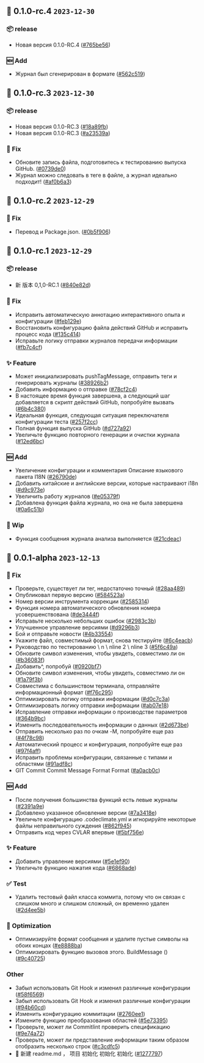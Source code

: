## 🎉 0.1.0-rc.4 `2023-12-30`
### 📦 ️release
- Новая версия 0.1.0-RC.4 ([#765be56](https://github.com/kwooshung/cvlar/commit/765be5696bdb21121022c95c0ed5bd713a27054e))
### 🆕 Add
- Журнал был сгенерирован в формате ([#562c519](https://github.com/kwooshung/cvlar/commit/562c519ed9b32d5d62f4bb38861b019378dcc550))

## 🎉 0.1.0-rc.3 `2023-12-30`
### 📦 ️release
- Новая версия 0.1.0-RC.3 ([#18a89fb](https://github.com/kwooshung/cvlar/commit/18a89fb156cff3b702bb58bec820c768c745242e))
- Новая версия 0.1.0-RC.3 ([#a23539a](https://github.com/kwooshung/cvlar/commit/a23539a0557190eb2e31c257c61cbe3cb916ed22))
### 🐛 Fix
- Обновите запись файла, подготовитесь к тестированию выпуска GitHub. ([#0739de0](https://github.com/kwooshung/cvlar/commit/0739de005bb58f84d0fec91dec6907f89d3df65e))
- Журнал можно следовать в теге в файле, а журнал идеально подходит! ([#af0b6a3](https://github.com/kwooshung/cvlar/commit/af0b6a31e0653d94d3a8c6af190549e9fb525a01))

## 🎉 0.1.0-rc.2 `2023-12-29`
### 🐛 Fix
- Перевод и Package.json. ([#0b5f906](https://github.com/kwooshung/cvlar/commit/0b5f90694c5cd27bae1906c33756cb86729b5ca1))

## 🎉 0.1.0-rc.1 `2023-12-29`
### 📦 ️release
- 新 版本 0,1,0-RC.1 ([#840e82d](https://github.com/kwooshung/cvlar/commit/840e82d90709dedcd2423d993d90867a89b622cd))
### 🐛 Fix
- Исправить автоматическую аннотацию интерактивного опыта и конфигурации ([#feb129e](https://github.com/kwooshung/cvlar/commit/feb129e81d2bc1e2e03a6473f0d69a7dc483c2c9))
- Восстановить конфигурацию файла действий GitHub и исправить процесс кода ([#135c414](https://github.com/kwooshung/cvlar/commit/135c414afa8509995effb23eaeb2f5aa845ab1a7))
- Исправьте логику отправки журналов передачи информации ([#fb7c4cf](https://github.com/kwooshung/cvlar/commit/fb7c4cfee0ad4f0e11813dc9ef15857d25ff19ba))
### ✨ Feature
- Может инициализировать pushTagMessage, отправить теги и генерировать журналы ([#38926b2](https://github.com/kwooshung/cvlar/commit/38926b2916b9e81f96cc02e372e98dbc0cc9bf96))
- Добавить информацию о отправке ([#78cf2c4](https://github.com/kwooshung/cvlar/commit/78cf2c44488076653b185a2638516ad94f12da5a))
- В настоящее время функция завершена, а следующий шаг добавляется в скрипт действий GitHub, попробуйте вызвать ([#6b4c380](https://github.com/kwooshung/cvlar/commit/6b4c380045facec85985de6fbe5d64e4cf0519b2))
- Идеальная функция, следующая ситуация переключателя конфигурации теста ([#257f2cc](https://github.com/kwooshung/cvlar/commit/257f2cce542282fa30a23136d152ceaa4ed95fb6))
- Полная функция выпуска GitHub ([#d727a92](https://github.com/kwooshung/cvlar/commit/d727a92b5dfd1a63e002633aee13d12867fac1f3))
- Увеличьте функцию повторного генерации и очистки журнала ([#12ed6bc](https://github.com/kwooshung/cvlar/commit/12ed6bce1e8066cc45a9c77c7a46b37f188b4251))
### 🆕 Add
- Увеличение конфигурации и комментария Описание языкового пакета I18N ([#26790de](https://github.com/kwooshung/cvlar/commit/26790de35cf9a1d41db1ea075356c37b018a1a46))
- Добавить китайские и английские версии, которые настраивают i18n ([#d9c973e](https://github.com/kwooshung/cvlar/commit/d9c973e695c6bd6c2c0e69c5675697dcf2127585))
- Увеличить работу журналов ([#e05379f](https://github.com/kwooshung/cvlar/commit/e05379f6b7aef113c1e7340fb2aa7f7572aea625))
- Добавлена ​​функция файла журнала, но она не была завершена ([#0a6c51b](https://github.com/kwooshung/cvlar/commit/0a6c51be1f28b8cad6356b7c2d8855ce62dffac2))
### 🚧 Wip
- Функция сообщения журнала анализа выполняется ([#21cdeac](https://github.com/kwooshung/cvlar/commit/21cdeac721f0b6bcada387107c52db18197111a3))

## 🎉 0.0.1-alpha `2023-12-13`
### 🐛 Fix
- Проверьте, существует ли тег, недостаточно точный ([#28aa489](https://github.com/kwooshung/cvlar/commit/28aa489183edc951698ace19c0f81d3ddb674ec3))
- Опубликовал первую версию ([#584523a](https://github.com/kwooshung/cvlar/commit/584523a95fbefa8834d7a59221efe5f8801827f1))
- Номер версии инструмента коррекции ([#2585314](https://github.com/kwooshung/cvlar/commit/258531496dfc466e3b9c7e5e02a767622550d532))
- Функция номера автоматического обновления номера усовершенствована ([#de3444f](https://github.com/kwooshung/cvlar/commit/de3444f3a1bfc8e9d4ef93597375f69324966b3a))
- Исправьте несколько небольших ошибок ([#2983c3b](https://github.com/kwooshung/cvlar/commit/2983c3bd8c2b0effe953f207a4038fa429780c7a))
- Улучшенное управление версиями ([#d9296b3](https://github.com/kwooshung/cvlar/commit/d9296b35227103c2390648ad09c0fb0844405b2e))
- Бой и отправьте новости ([#4b33554](https://github.com/kwooshung/cvlar/commit/4b33554377b31296655cb3f7912fea788ffdac49))
- Укажите файл, совместимый формат, снова тестируйте ([#6c4eacb](https://github.com/kwooshung/cvlar/commit/6c4eacb4b7d7a8303afe860f4d440904e5d4a479))
- Руководство по тестированию \ n \ nline 2 \ nline 3 ([#5f6c49a](https://github.com/kwooshung/cvlar/commit/5f6c49a92ebb33aefb6227dd5438a9f35db9ca33))
- Обновите символ изменения, чтобы увидеть, совместимо ли он ([#b36083f](https://github.com/kwooshung/cvlar/commit/b36083f87af3233f606afae0970c012e470faa12))
- Добавить^, попробуй ([#0920bf7](https://github.com/kwooshung/cvlar/commit/0920bf74013682d4bec3137968c3569020ec9edc))
- Обновите символ изменения, чтобы увидеть, совместимо ли он ([#1a79f3b](https://github.com/kwooshung/cvlar/commit/1a79f3b0f010ce5b5cda78df2190e9575ae88aed))
- Совместима с большинством терминала, отправляйте информационный формат ([#f76c295](https://github.com/kwooshung/cvlar/commit/f76c295f38e73305536a5598dfbcc3f64ef98d2e))
- Оптимизировать логику отправки информации ([#d0c7c3a](https://github.com/kwooshung/cvlar/commit/d0c7c3afde89edb8f7c75c2c47c74df4b729b94c))
- Оптимизировать логику отправки информации ([#ab07e18](https://github.com/kwooshung/cvlar/commit/ab07e187a924879513145aadb3488b1ae3e5ee66))
- Исправление отправки информации о производстве параметров ([#364b9bc](https://github.com/kwooshung/cvlar/commit/364b9bc80d64f5f2327762e1755604d9759df6ef))
- Изменить последовательность информации о данных ([#2d673be](https://github.com/kwooshung/cvlar/commit/2d673be9c27fc812aef9125048b595e39b068afa))
- Отправить несколько раз по очкам -M, попробуйте еще раз ([#4f78c98](https://github.com/kwooshung/cvlar/commit/4f78c98f531970d5ddbe0d5d908708a565e93ec0))
- Автоматический процесс и конфигурация, попробуйте еще раз ([#97f4aff](https://github.com/kwooshung/cvlar/commit/97f4affa279c5da6eafe5474e57a4360b0530263))
- Исправить проблемы конфигурации, связанные с типами и областями ([#91adf8c](https://github.com/kwooshung/cvlar/commit/91adf8c5e0624ea628bed71cf2da6b05313876fc))
- GIT Commit Commit Message Format Format ([#a0acb0c](https://github.com/kwooshung/cvlar/commit/a0acb0c073c29f2d53a2b5c9c4202f06e877812b))
### 🆕 Add
- После получения большинства функций есть левые журналы ([#2391a9e](https://github.com/kwooshung/cvlar/commit/2391a9efa7423501be89dd6b221b464c1b4c6f30))
- Добавлено указанное обновление версии ([#7a3418e](https://github.com/kwooshung/cvlar/commit/7a3418ea5c0e56ed27bfc188748d739dacba514d))
- Увеличьте конфигурацию .codeclimate.yml и игнорируйте некоторые файлы неправильного суждения ([#862f945](https://github.com/kwooshung/cvlar/commit/862f94538eff6a64b71e03d6fd9560128c89fba3))
- Отправить код через CVLAR впервые ([#5bf756e](https://github.com/kwooshung/cvlar/commit/5bf756e2e548b4ed06f73cf62bac481ee11c4049))
### ✨ Feature
- Добавить управление версиями ([#5e1ef90](https://github.com/kwooshung/cvlar/commit/5e1ef90dd5cc4d3ba19fc892e95b968dcfe97c50))
- Увеличьте функцию нажатия кода ([#6868ade](https://github.com/kwooshung/cvlar/commit/6868adecedb08b92c6a97f098fe985ffed437639))
### ✅ Test
- Удалить тестовый файл класса коммита, потому что он связан с слишком много и слишком сложный, он временно удален ([#2d4ee5b](https://github.com/kwooshung/cvlar/commit/2d4ee5b95be1740f781130be290aac8d6f236741))
### 💩 Optimization
- Оптимизируйте формат сообщения и удалите пустые символы на обоих концах ([#e8888ba](https://github.com/kwooshung/cvlar/commit/e8888ba3efbeb624214a2c0dd28ae330e65d3eb9))
- Оптимизировать функцию вызовов этого. BuildMessage () ([#9c40725](https://github.com/kwooshung/cvlar/commit/9c407253169c458ab2c8f1da8e5a479ff9ad75ad))
### Other
- Забыл использовать Git Hook и изменил различные конфигурации ([#58f6569](https://github.com/kwooshung/cvlar/commit/58f6569a098c023328caf8297c440574be659f23))
- Забыл использовать Git Hook и изменил различные конфигурации ([#94b60cd](https://github.com/kwooshung/cvlar/commit/94b60cdcb7f481ee29cb68db94c5f5abed6aeccc))
- Изменить конфигурацию коммитации ([#2760ee1](https://github.com/kwooshung/cvlar/commit/2760ee1093fc0fe16ea2e9f211c77ea0c747601b))
- Измените функцию преобразования областей ([#5e73395](https://github.com/kwooshung/cvlar/commit/5e733959941068392b38dd111a3e1b3edb9b86a1))
- Проверьте, может ли Commitlint проверить спецификацию ([#9e74a72](https://github.com/kwooshung/cvlar/commit/9e74a72398a4db82b1c6fe6e58fb0999abd3406d))
- Проверьте, может ли представление информации таким образом отобразить несколько строк ([#c3cdfc5](https://github.com/kwooshung/cvlar/commit/c3cdfc5890bc005816d961d07cf4807543c005a1))
- 🍻 新建 readme.md ， 项目 初始化 初始化 初始化 ([#1277797](https://github.com/kwooshung/cvlar/commit/127779760a48c43f3bf3d26c9e7c3e329327f79e))